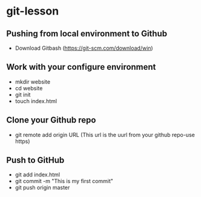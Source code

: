# git-lesson  
## Pushing from local environment to Github  
- Download Gitbash (https://git-scm.com/download/win)  
## Work with your configure environment  
- mkdir website  
- cd website  
- git init  
- touch index.html  
## Clone your Github repo 
- git remote add origin URL (This url is the uurl from your github repo-use https)  
## Push to GitHub  
- git add index.html  
- git commit -m "This is my first commit"  
- git push origin master   
